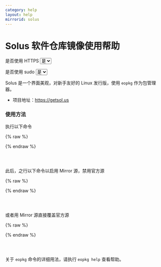 ```yaml
---
category: help
layout: help
mirrorid: solus
---
```


# Solus 软件仓库镜像使用帮助

<form class="form-inline">
<div class="form-group">
	<label>是否使用 HTTPS</label>
	<select id="http-select" class="form-control content-select" data-target="#content-0,#content-1,#content-2">
	  <option data-http_protocol="https://" selected>是</option>
	  <option data-http_protocol="http://">否</option>
	</select>
</div>
</form>


<form class="form-inline">
<div class="form-group">
	<label>是否使用 sudo</label>
	<select id="sudo-select" class="form-control content-select" data-target="#content-0,#content-1,#content-2">
	  <option data-sudo="sudo " selected>是</option>
	  <option data-sudo="">否</option>
	</select>
</div>
</form>



Solus 是一个界面美观，对新手友好的 Linux 发行版，使用 `eopkg` 作为包管理器。

*  项目地址：https://getsol.us

### 使用方法

执行以下命令



{% raw %}
<script id="template-0" type="x-tmpl-markup">
{{sudo}}eopkg add-repo Mirror {{http_protocol}}{{mirror}}/packages/shannon/eopkg-index.xml.xz
</script>
{% endraw %}

<p></p>

<pre>
<code id="content-0" class="language-plaintext" data-template="#template-0" data-select="#http-select,#sudo-select">
</code>
</pre>


此后，之行以下命令以启用 Mirror 源，禁用官方源



{% raw %}
<script id="template-1" type="x-tmpl-markup">
{{sudo}}eopkg enable-repo Mirror
{{sudo}}eopkg disable-repo Solus
</script>
{% endraw %}

<p></p>

<pre>
<code id="content-1" class="language-shell" data-template="#template-1" data-select="#http-select,#sudo-select">
</code>
</pre>


或者用 Mirror 源直接覆盖官方源



{% raw %}
<script id="template-2" type="x-tmpl-markup">
{{sudo}}eopkg add-repo Solus {{http_protocol}}{{mirror}}/packages/shannon/eopkg-index.xml.xz
</script>
{% endraw %}

<p></p>

<pre>
<code id="content-2" class="language-plaintext" data-template="#template-2" data-select="#http-select,#sudo-select">
</code>
</pre>


关于 `eopkg` 命令的详细用法，请执行 `eopkg help` 查看帮助。

